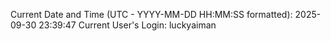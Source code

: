 Current Date and Time (UTC - YYYY-MM-DD HH:MM:SS formatted): 2025-09-30 23:39:47
Current User's Login: luckyaiman
